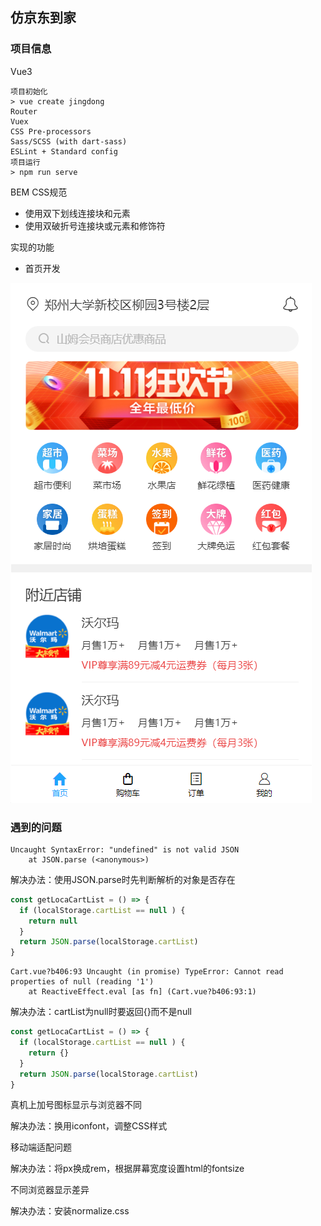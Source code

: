 ## 仿京东到家

### 项目信息

Vue3

```shell
项目初始化
> vue create jingdong
Router
Vuex
CSS Pre-processors
Sass/SCSS (with dart-sass)
ESLint + Standard config
项目运行
> npm run serve
```

BEM CSS规范

+ 使用双下划线连接块和元素
+ 使用双破折号连接块或元素和修饰符

实现的功能

+ 首页开发

![](image/实现页面/首页.png)

### 遇到的问题

```shell
Uncaught SyntaxError: "undefined" is not valid JSON
    at JSON.parse (<anonymous>)
```

解决办法：使用JSON.parse时先判断解析的对象是否存在

```javascript
const getLocaCartList = () => {
  if (localStorage.cartList == null ) {
    return null
  }
  return JSON.parse(localStorage.cartList)
}
```

```shell
Cart.vue?b406:93 Uncaught (in promise) TypeError: Cannot read properties of null (reading '1')
    at ReactiveEffect.eval [as fn] (Cart.vue?b406:93:1)
```

解决办法：cartList为null时要返回{}而不是null

```javascript
const getLocaCartList = () => {
  if (localStorage.cartList == null ) {
    return {}
  }
  return JSON.parse(localStorage.cartList)
}
```



真机上加号图标显示与浏览器不同

解决办法：换用iconfont，调整CSS样式



移动端适配问题

解决办法：将px换成rem，根据屏幕宽度设置html的fontsize


不同浏览器显示差异

解决办法：安装normalize.css